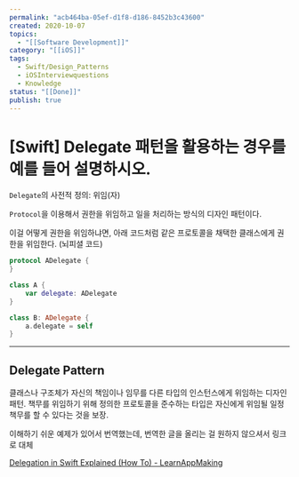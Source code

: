 ```yaml
---
permalink: "acb464ba-05ef-d1f8-d186-8452b3c43600"
created: 2020-10-07
topics:
  - "[[Software Development]]"
category: "[[iOS]]"
tags:
  - Swift/Design_Patterns
  - iOSInterviewquestions
  - Knowledge
status: "[[Done]]"
publish: true
---
```


# \[Swift] Delegate 패턴을 활용하는 경우를 예를 들어 설명하시오.

`Delegate`의 사전적 정의: 위임(자)

`Protocol`을 이용해서 권한을 위임하고 일을 처리하는 방식의 디자인 패턴이다.

이걸 어떻게 권한을 위임하냐면, 아래 코드처럼 같은 프로토콜을 채택한 클래스에게 권한을 위임한다. (뇌피셜 코드)

```swift
protocol ADelegate {
}

class A {
	var delegate: ADelegate
}

class B: ADelegate {
	a.delegate = self
}
```

---

## Delegate Pattern

클래스나 구조체가 자신의 책임이나 임무를 다른 타입의 인스턴스에게 위임하는 디자인 패턴. 책무를 위임하기 위해 정의한 프로토콜을 준수하는 타입은 자신에게 위임될 일정 책무를 할 수 있다는 것을 보장.

이해하기 쉬운 예제가 있어서 번역했는데, 번역한 글을 올리는 걸 원하지 않으셔서 링크로 대체

[Delegation in Swift Explained (How To) - LearnAppMaking](https://learnappmaking.com/delegation-swift-how-to/)
